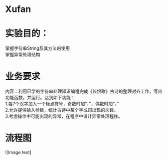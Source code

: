 # Xufan
实验目的：<br>
====

掌握字符串String及其方法的使用<br>
掌握异常处理结构<br>

业务要求<br>
====
内容：利用已学的字符串处理知识编程完成《长恨歌》古诗的整理对齐工作，写出功能函数，并运行。达到如下功能：<br>
   1.每7个汉字加入一个标点符号，奇数时加“，”，偶数时加“。”<br>
   2.允许提供输入参数，统计古诗中某个字或词出现的次数。<br>
   3.考虑操作中可能出现的异常，在程序中设计异常处理程序。<br>
   
流程图<br>
====
![Image text]
